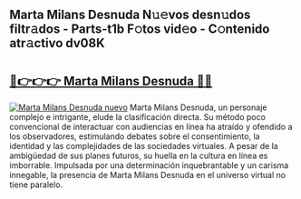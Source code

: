 ## Marta Milans Desnuda N𝚞𝚎vos desn𝚞dos filtr𝚊dos - Parts-t1b F𝚘tos vid𝚎o - C𝚘ntenido atr𝚊ctivo dv08K

# <h2><a href="http://mbb4do8.tromn.icu/?c=Marta+Milans+Desnuda">🔗👉👉👉 Marta Milans Desnuda 🔗🔗</a></h2>

[![Marta Milans Desnuda nuevo](https://i.imgur.com/pEAQMta.gif)](http://mbb4do8.tromn.icu/?c=Marta+Milans+Desnuda)
Marta Milans Desnuda, un personaje complejo e intrigante, elude la clasificación directa. Su método poco convencional de interactuar con audiencias en línea ha atraído y ofendido a los observadores, estimulando debates sobre el consentimiento, la identidad y las complejidades de las sociedades virtuales. A pesar de la ambigüedad de sus planes futuros, su huella en la cultura en línea es imborrable. Impulsada por una determinación inquebrantable y un carisma innegable, la presencia de Marta Milans Desnuda en el universo virtual no tiene paralelo.
